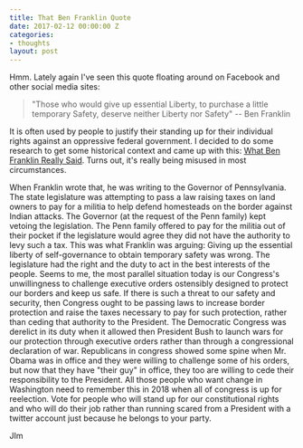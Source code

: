 ```yaml
---
title: That Ben Franklin Quote
date: 2017-02-12 00:00:00 Z
categories:
- thoughts
layout: post
---
```


Hmm. Lately again I've seen this quote floating around on Facebook and other social media sites: 

> "Those who would give up essential Liberty, to purchase a little temporary Safety, deserve neither Liberty nor Safety" -- Ben Franklin

It is often used by people to justify their standing up for their individual rights against an oppressive federal government. I decided to do some research to get some historical context and came up with this: [What Ben Franklin Really Said](https://www.lawfareblog.com/what-ben-franklin-really-said). Turns out, it's really being misused in most circumstances. 

When Franklin wrote that, he was writing to the Governor of Pennsylvania. The state legislature was attempting to pass a law raising taxes on land owners to pay for a militia to help defend homesteads on the border against Indian attacks. The Governor (at the request of the Penn family) kept vetoing the legislation. The Penn family offered to pay for the militia out of their pocket if the legislature would agree they did not have the authority to levy such a tax. This was what Franklin was arguing: Giving up the essential liberty of self-governance to obtain temporary safety was wrong. The legislature had the right and the duty to act in the best interests of the people. Seems to me, the most parallel situation today is our Congress's unwillingness to challenge executive orders ostensibly designed to protect our borders and keep us safe. If there is such a threat to our safety and security, then Congress ought to be passing laws to increase border protection and raise the taxes necessary to pay for such protection, rather than ceding that authority to the President. The Democratic Congress was derelict in its duty when it allowed then President Bush to launch wars for our protection through executive orders rather than through a congressional declaration of war. Republicans in congress showed some spine when Mr. Obama was in office and they were willing to challenge some of his orders, but now that they have "their guy" in office, they too are willing to cede their responsibility to the President. All those people who want change in Washington need to remember this in 2018 when all of congress is up for reelection. Vote for people who will stand up for our constitutional rights and who will do their job rather than running scared from a President with a twitter account just because he belongs to your party.

JIm
